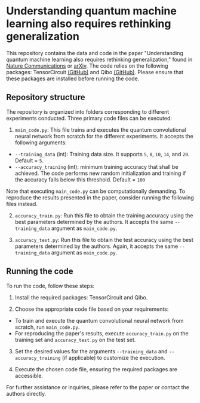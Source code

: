 # Understanding quantum machine learning also requires rethinking generalization

This repository contains the data and code in the paper "Understanding quantum machine learning also requires rethinking generalization," found in [Nature Communications](https://www.nature.com/articles/s41467-024-45882-z) or [arXiv](https://arxiv.org/abs/2306.13461). The code relies on the following packages: TensorCircuit [(GitHub)](https://github.com/tencent-quantum-lab/tensorcircuit) and Qibo [(GitHub)](https://github.com/qiboteam/qibo). Please ensure that these packages are installed before running the code.


## Repository structure

The repository is organized into folders corresponding to different experiments conducted. Three primary code files can be executed:

1. `main_code.py`: This file trains and executes the quantum convolutional neural network from scratch for the different experiments. It accepts the following arguments:

- `--training_data` (int): Training data size. It supports `5`, `8`, `10`, `14`, and `20`. Default = `5`.
- `--accuracy_training` (int): minimum training accuracy that shall be achieved. The code performs new random initialization and training if the accuracy falls below this threshold. Default = `100`

Note that executing `main_code.py` can be computationally demanding. To reproduce the results presented in the paper, consider running the following files instead.

2. `accuracy_train.py`: Run this file to obtain the training accuracy using the best parameters determined by the authors. It accepts the same `--training_data` argument as `main_code.py`.

3. `accuracy_test.py`: Run this file to obtain the test accuracy using the best parameters determined by the authors. Again, it accepts the same `--training_data` argument as `main_code.py`.


## Running the code

To run the code, follow these steps:

1. Install the required packages: TensorCircuit and Qibo.

2. Choose the appropriate code file based on your requirements:
- To train and execute the quantum convolutional neural network from scratch, run `main_code.py`.
- For reproducing the paper's results, execute `accuracy_train.py` on the training set and `accuracy_test.py` on the test set.

3. Set the desired values for the arguments `--training_data` and `--accuracy_training` (if applicable) to customize the execution.

4. Execute the chosen code file, ensuring the required packages are accessible.

For further assistance or inquiries, please refer to the paper or contact the authors directly.
